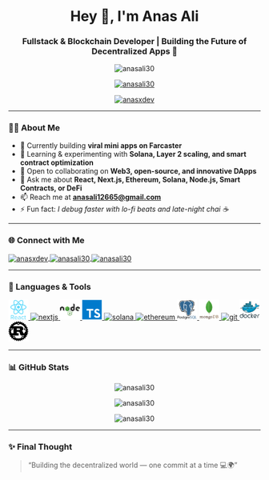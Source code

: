 <h1 align="center">Hey 👋, I'm Anas Ali</h1>
<h3 align="center">Fullstack & Blockchain Developer | Building the Future of Decentralized Apps 🚀</h3>

<p align="center">
  <img src="https://komarev.com/ghpvc/?username=anasali30&label=Profile%20views&color=0e75b6&style=flat" alt="anasali30" />
</p>

<p align="center">
  <a href="https://github.com/ryo-ma/github-profile-trophy">
    <img src="https://github-profile-trophy.vercel.app/?username=anasali30&theme=algolia&margin-w=10&margin-h=10" alt="anasali30" />
  </a>
</p>

<p align="center">
  <a href="https://twitter.com/anasxdev" target="blank">
    <img src="https://img.shields.io/twitter/follow/anasxdev?logo=twitter&style=for-the-badge" alt="anasxdev" />
  </a>
</p>

---

### 👨‍💻 About Me

- 🔭 Currently building **viral mini apps on Farcaster**
- 🌱 Learning & experimenting with **Solana, Layer 2 scaling, and smart contract optimization**
- 👯 Open to collaborating on **Web3, open-source, and innovative DApps**
- 💬 Ask me about **React, Next.js, Ethereum, Solana, Node.js, Smart Contracts, or DeFi**
- 📫 Reach me at **anasali12665@gmail.com**
- ⚡ Fun fact: *I debug faster with lo-fi beats and late-night chai ☕*

---

### 🌐 Connect with Me

<p align="left">
<a href="https://twitter.com/anasxdev" target="blank">
  <img align="center" src="https://raw.githubusercontent.com/rahuldkjain/github-profile-readme-generator/master/src/images/icons/Social/twitter.svg" alt="anasxdev" height="30" width="40" />
</a>
<a href="https://linkedin.com/in/anasali30" target="blank">
  <img align="center" src="https://raw.githubusercontent.com/rahuldkjain/github-profile-readme-generator/master/src/images/icons/Social/linked-in-alt.svg" alt="anasali30" height="30" width="40" />
</a>
<a href="https://github.com/anasali30" target="blank">
  <img align="center" src="https://raw.githubusercontent.com/rahuldkjain/github-profile-readme-generator/master/src/images/icons/Social/github.svg" alt="anasali30" height="30" width="40" />
</a>
</p>

---

### 🧠 Languages & Tools

<p align="left">
<a href="https://reactjs.org/" target="_blank" rel="noreferrer"> <img src="https://raw.githubusercontent.com/devicons/devicon/master/icons/react/react-original-wordmark.svg" alt="react" width="40" height="40"/> </a>
<a href="https://nextjs.org/" target="_blank" rel="noreferrer"> <img src="https://cdn.worldvectorlogo.com/logos/nextjs-2.svg" alt="nextjs" width="40" height="40"/> </a>
<a href="https://nodejs.org/" target="_blank" rel="noreferrer"> <img src="https://raw.githubusercontent.com/devicons/devicon/master/icons/nodejs/nodejs-original-wordmark.svg" alt="nodejs" width="40" height="40"/> </a>
<a href="https://www.typescriptlang.org/" target="_blank" rel="noreferrer"> <img src="https://raw.githubusercontent.com/devicons/devicon/master/icons/typescript/typescript-original.svg" alt="typescript" width="40" height="40"/> </a>
<a href="https://solana.com/" target="_blank" rel="noreferrer"> <img src="https://cryptologos.cc/logos/solana-sol-logo.svg" alt="solana" width="40" height="40"/> </a>
<a href="https://ethereum.org/en/" target="_blank" rel="noreferrer"> <img src="https://cryptologos.cc/logos/ethereum-eth-logo.svg" alt="ethereum" width="40" height="40"/> </a>
<a href="https://www.postgresql.org/" target="_blank" rel="noreferrer"> <img src="https://raw.githubusercontent.com/devicons/devicon/master/icons/postgresql/postgresql-original-wordmark.svg" alt="postgresql" width="40" height="40"/> </a>
<a href="https://www.mongodb.com/" target="_blank" rel="noreferrer"> <img src="https://raw.githubusercontent.com/devicons/devicon/master/icons/mongodb/mongodb-original-wordmark.svg" alt="mongodb" width="40" height="40"/> </a>
<a href="https://git-scm.com/" target="_blank" rel="noreferrer"> <img src="https://www.vectorlogo.zone/logos/git-scm/git-scm-icon.svg" alt="git" width="40" height="40"/> </a>
<a href="https://docker.com/" target="_blank" rel="noreferrer"> <img src="https://raw.githubusercontent.com/devicons/devicon/master/icons/docker/docker-original-wordmark.svg" alt="docker" width="40" height="40"/> </a>
<a href="https://rust-lang.org/" target="_blank" rel="noreferrer"> <img src="https://raw.githubusercontent.com/devicons/devicon/master/icons/rust/rust-plain.svg" alt="rust" width="40" height="40"/> </a>
</p>

---

### 📊 GitHub Stats

<p align="center">
  <img src="https://github-readme-stats.vercel.app/api/top-langs?username=anasali30&show_icons=true&locale=en&layout=compact&theme=radical" alt="anasali30" />
</p>

<p align="center">
  <img src="https://github-readme-stats.vercel.app/api?username=anasali30&show_icons=true&locale=en&theme=radical" alt="anasali30" />
</p>

<p align="center">
  <img src="https://github-readme-streak-stats.herokuapp.com/?user=anasali30&theme=radical" alt="anasali30" />
</p>

---

### ✨ Final Thought
> “Building the decentralized world — one commit at a time 💻🌍”
